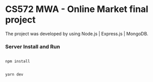# CS572 MWA - Online Market final project

The project was developed by using Node.js | Express.js | MongoDB. 

### Server Install and Run

<code>
npm install

yarn dev
</code>
